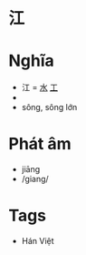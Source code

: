 # 江

# Nghĩa
* 江 = [水](水.md) [工](工.md)
*  
* sông, sông lớn

# Phát âm
* jiāng
*  /giang/

# Tags
* Hán Việt

<script>window.HANZI_FIELD='江';</script>
